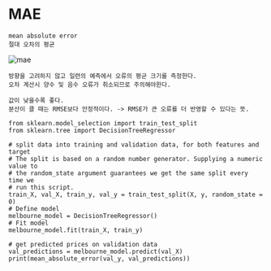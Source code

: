 # MAE
```
mean absolute error
절대 오차의 평균
```
![mae](https://user-images.githubusercontent.com/34879309/73507688-1a0cac80-441d-11ea-8cf7-0c0cc8e371b7.gif)
```
방향을 고려하지 않고 일련의 예측에서 오류의 평균 크기를 측정한다.
오차 계산시 양수 및 음수 오류가 취소되므로 주의해야한다.

값이 낮을수록 좋다.
분산이 클 때는 RMSE보다 안정적이다. -> RMSE가 큰 오류를 더 반영할 수 있다는 뜻.
```


```python3
from sklearn.model_selection import train_test_split
from sklearn.tree import DecisionTreeRegressor

# split data into training and validation data, for both features and target
# The split is based on a random number generator. Supplying a numeric value to
# the random_state argument guarantees we get the same split every time we
# run this script.
train_X, val_X, train_y, val_y = train_test_split(X, y, random_state = 0)
# Define model
melbourne_model = DecisionTreeRegressor()
# Fit model
melbourne_model.fit(train_X, train_y)

# get predicted prices on validation data
val_predictions = melbourne_model.predict(val_X)
print(mean_absolute_error(val_y, val_predictions))
```

